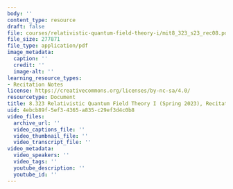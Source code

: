 ```yaml
---
body: ''
content_type: resource
draft: false
file: courses/relativistic-quantum-field-theory-i/mit8_323_s23_rec08.pdf
file_size: 277871
file_type: application/pdf
image_metadata:
  caption: ''
  credit: ''
  image-alt: ''
learning_resource_types:
- Recitation Notes
license: https://creativecommons.org/licenses/by-nc-sa/4.0/
resourcetype: Document
title: 8.323 Relativistic Quantum Field Theory I (Spring 2023), Recitation 8
uid: 4ebcb89f-5ef3-4365-a835-c29ef3d4c0b8
video_files:
  archive_url: ''
  video_captions_file: ''
  video_thumbnail_file: ''
  video_transcript_file: ''
video_metadata:
  video_speakers: ''
  video_tags: ''
  youtube_description: ''
  youtube_id: ''
---
```

